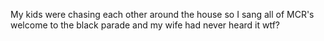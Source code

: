 My kids were chasing each other around the house so I sang all of MCR's welcome to the black parade and my wife had never heard it wtf?


